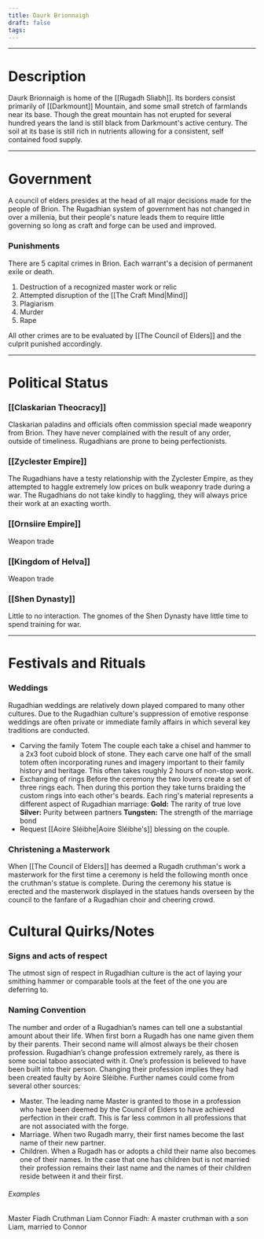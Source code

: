 ```yaml
---
title: Daurk Brionnaigh
draft: false
tags:
---
```

<hr>

# Description
Daurk Brionnaigh is home of the [[Rugadh Sliabh]]. Its borders consist primarily of [[Darkmount]] Mountain, and some small stretch of farmlands near its base. Though the great mountain has not erupted for several hundred years the land is still black from Darkmount's active century. The soil at its base is still rich in nutrients allowing for a consistent, self contained food supply.

<hr>

# Government
A council of elders presides at the head of all major decisions made for the people of Brion. The Rugadhian system of government has not changed in over a millenia, but their people's nature leads them to require little governing so long as craft and forge can be used and improved. 

### Punishments
There are 5 capital crimes in Brion. Each warrant's a decision of permanent exile or death.
1. Destruction of a recognized master work or relic
2. Attempted disruption of the [[The Craft Mind|Mind]]
3. Plagiarism
4. Murder
5. Rape

All other crimes are to be evaluated by [[The Council of Elders]] and the culprit punished accordingly.

<hr>

# Political Status

### [[Claskarian Theocracy]]
Claskarian paladins and officials often commission special made weaponry from Brion. They have never complained with the result of any order, outside of timeliness. Rugadhians are prone to being perfectionists.

### [[Zyclester Empire]]
The Rugadhians have a testy relationship with the Zyclester Empire, as they attempted to haggle extremely low prices on bulk weaponry trade during a war. The Rugadhians do not take kindly to haggling, they will always price their work at an exacting worth.

### [[Ornsiire Empire]]
Weapon trade

### [[Kingdom of Helva]]
Weapon trade

### [[Shen Dynasty]]
Little to no interaction. The gnomes of the Shen Dynasty have little time to spend training for war.

---
# Festivals and Rituals
### Weddings
Rugadhian weddings are relatively down played compared to many other cultures. Due to the Rugadhian culture's suppression of emotive response weddings are often private or immediate family affairs in which several key traditions are conducted. 
- Carving the family Totem
	 The couple each take a chisel and hammer to a 2x3 foot cuboid block of stone. They each carve one half of the small totem often incorporating runes and imagery important to their family history and heritage. This often takes roughly 2 hours of non-stop work.
- Exchanging of rings
	 Before the ceremony the two lovers create a set of three rings each. Then during this portion they take turns braiding the custom rings into each other's beards. Each ring's material represents a different aspect of Rugadhian marriage:
	 **Gold:** The rarity of true love
	 **Silver:** Purity between partners
	 **Tungsten:** The strength of the marriage bond
- Request [[Aoire Sléibhe|Aoire Sléibhe's]] blessing on the couple.
### Christening a Masterwork
When [[The Council of Elders]] has deemed a Rugadh cruthman's work a masterwork for the first time a ceremony is held the following month once the cruthman's statue is complete. During the ceremony his statue is erected and the masterwork displayed in the statues hands overseen by the council to the fanfare of a Rugadhian choir and cheering crowd. 

# Cultural Quirks/Notes

### Signs and acts of respect
The utmost sign of respect in Rugadhian culture is the act of laying your smithing hammer or comparable tools at the feet of the one you are deferring to.
### Naming Convention
The number and order of a Rugadhian’s names can tell one a substantial amount about their life. When first born a Rugadh has one name given them by their parents. Their second name will almost always be their chosen profession. Rugadhian’s change profession extremely rarely, as there is some social taboo associated with it. One’s profession is believed to have been built into their person. Changing their profession implies they had been created faulty by Aoire Sléibhe. 
Further names could come from several other sources:
- Master. The leading name Master is granted to those in a profession who have been deemed by the Council of Elders to have achieved perfection in their craft. This is far less common in all professions that are not associated with the forge.
- Marriage. When two Rugadh marry, their first names become the last name of their new partner.
- Children. When a Rugadh has or adopts a child their name also becomes one of their names. In the case that one has children but is not married their profession remains their last name and the names of their children reside between it and their first. 
###### Examples
Master Fiadh Cruthman Liam Connor
Fiadh: A master cruthman with a son Liam, married to Connor